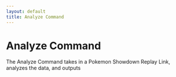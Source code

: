 ```yaml
---
layout: default
title: Analyze Command
---
```


# Analyze Command

The Analyze Command takes in a Pokemon Showdown Replay Link, analyzes the data, and outputs 